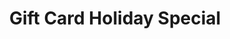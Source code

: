 ---
title: "Gift Card Holiday Special"
url: shop
draft: false
layout: "simple-shop"
# description : "Thank you for your purchase"
---